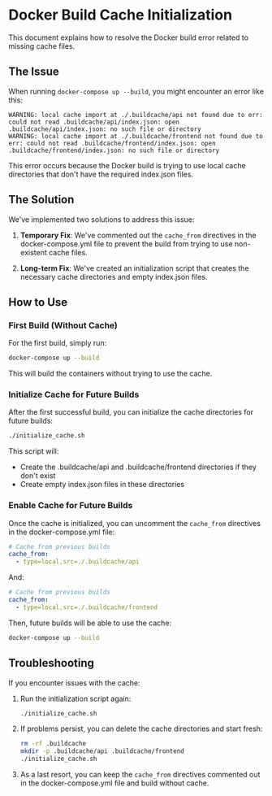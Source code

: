 # Docker Build Cache Initialization

This document explains how to resolve the Docker build error related to missing cache files.

## The Issue

When running `docker-compose up --build`, you might encounter an error like this:

```
WARNING: local cache import at ./.buildcache/api not found due to err: could not read .buildcache/api/index.json: open .buildcache/api/index.json: no such file or directory
WARNING: local cache import at ./.buildcache/frontend not found due to err: could not read .buildcache/frontend/index.json: open .buildcache/frontend/index.json: no such file or directory
```

This error occurs because the Docker build is trying to use local cache directories that don't have the required index.json files.

## The Solution

We've implemented two solutions to address this issue:

1. **Temporary Fix**: We've commented out the `cache_from` directives in the docker-compose.yml file to prevent the build from trying to use non-existent cache files.

2. **Long-term Fix**: We've created an initialization script that creates the necessary cache directories and empty index.json files.

## How to Use

### First Build (Without Cache)

For the first build, simply run:

```bash
docker-compose up --build
```

This will build the containers without trying to use the cache.

### Initialize Cache for Future Builds

After the first successful build, you can initialize the cache directories for future builds:

```bash
./initialize_cache.sh
```

This script will:
- Create the .buildcache/api and .buildcache/frontend directories if they don't exist
- Create empty index.json files in these directories

### Enable Cache for Future Builds

Once the cache is initialized, you can uncomment the `cache_from` directives in the docker-compose.yml file:

```yaml
# Cache from previous builds
cache_from:
  - type=local,src=./.buildcache/api
```

And:

```yaml
# Cache from previous builds
cache_from:
  - type=local,src=./.buildcache/frontend
```

Then, future builds will be able to use the cache:

```bash
docker-compose up --build
```

## Troubleshooting

If you encounter issues with the cache:

1. Run the initialization script again:
   ```bash
   ./initialize_cache.sh
   ```

2. If problems persist, you can delete the cache directories and start fresh:
   ```bash
   rm -rf .buildcache
   mkdir -p .buildcache/api .buildcache/frontend
   ./initialize_cache.sh
   ```

3. As a last resort, you can keep the `cache_from` directives commented out in the docker-compose.yml file and build without cache.